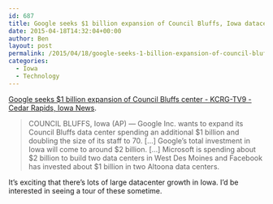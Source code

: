 ```yaml
---
id: 687
title: Google seeks $1 billion expansion of Council Bluffs, Iowa datacenter
date: 2015-04-18T14:32:04+00:00
author: Ben
layout: post
permalink: /2015/04/18/google-seeks-1-billion-expansion-of-council-bluffs-iowa-datacenter/
categories:
  - Iowa
  - Technology
---
```

[Google seeks $1 billion expansion of Council Bluffs center - KCRG-TV9 - Cedar Rapids, Iowa News](http://kcrg.com/subject/news/business/economy/google-seeks-1-billion-expansion-of-council-bluffs-center-20150417).

> COUNCIL BLUFFS, Iowa (AP) — Google Inc. wants to expand its Council Bluffs data center spending an additional $1 billion and doubling the size of its staff to 70. [...] Google’s total investment in Iowa will come to around $2 billion. [...] Microsoft is spending about $2 billion to build two data centers in West Des Moines and Facebook has invested about $1 billion in two Altoona data centers. 

It&#8217;s exciting that there&#8217;s lots of large datacenter growth in Iowa. I&#8217;d be interested in seeing a tour of these sometime.